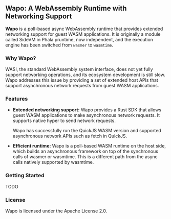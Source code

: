 ## Wapo: A WebAssembly Runtime with Networking Support

**Wapo** is a poll-based async WebAssembly runtime that provides extended networking support for guest WASM applications. It is originally a module called SideVM in Phala pruntime, now independent, and the execution engine has been switched from `wasmer` to `wasmtime`.

### Why Wapo?

WASI, the standard WebAssembly system interface, does not yet fully support networking operations, and its ecosystem development is still slow. Wapo addresses this issue by providing a set of extended host APIs that support asynchronous network requests from guest WASM applications.

### Features

* **Extended networking support:** Wapo provides a Rust SDK that allows guest WASM applications to make asynchronous network requests. It supports native hyper to send network requests.

  Wapo has successfully run the QuickJS WASM version and supported asynchronous network APIs such as fetch in QuickJS.

* **Efficient runtime:** Wapo is a poll-based WASM runtime on the host side, which builds an asynchronous framework on top of the synchronous calls of wasmer or wasmtime. This is a different path from the async calls natively supported by wasmtime.

### Getting Started

TODO

### License

Wapo is licensed under the Apache License 2.0.